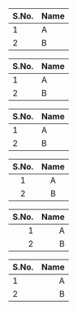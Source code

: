 |S.No.|Name|
|-----|----|
|1    |A   |
|2    |B   |


|S.No.|Name|
|----|----|
|1|A|
|2|B|


|S.No.|Name|
|:-----|:----|
|1    |A   |
|2    |B   |


|S.No.|Name|
|:-----:|:----:|
|1    |A   |
|2    |B   |


|S.No.|Name|
|-----:|----:|
|1    |A   |
|2    |B   |


|S.No.|Name|
|:-----|----:|
|1    |A   |
|2    |B   |
